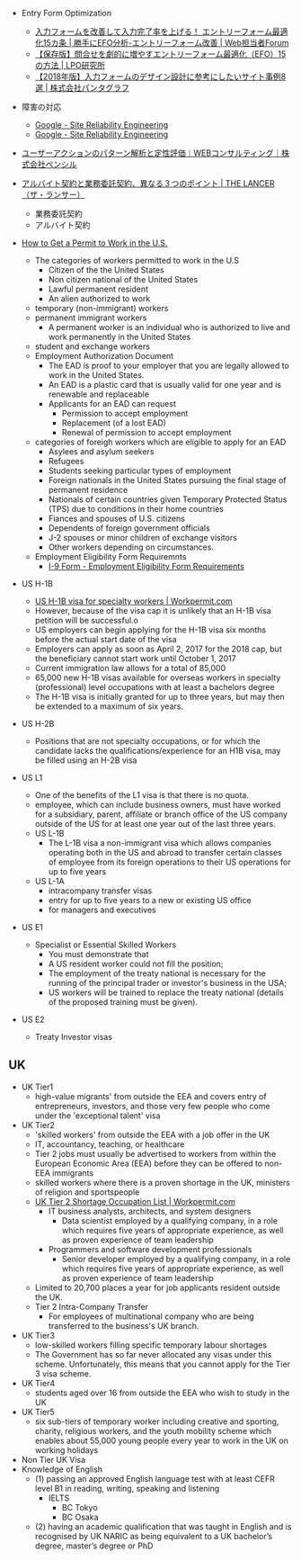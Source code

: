 
* Entry Form Optimization
    * [入力フォームを改善して入力完了率を上げる！ エントリーフォーム最適化15カ条 | 勝手にEFO分析-エントリーフォーム改善 | Web担当者Forum](https://webtan.impress.co.jp/e/2014/02/28/16995)
    * [【保存版】問合せを劇的に増やすエントリーフォーム最適化（EFO）15の方法 | LPO研究所](http://lpo.gaprise.com/blog/efo-1250/)
    * [【2018年版】入力フォームのデザイン設計に参考にしたいサイト事例8選 | 株式会社パンタグラフ](https://pantograph.co.jp/blog/ui/entryform-8example.html)


* 障害の対応
    * [Google - Site Reliability Engineering](https://landing.google.com/sre/book/chapters/postmortem-culture.html)
    * [Google - Site Reliability Engineering](https://landing.google.com/sre/book/chapters/postmortem.html)


* [ユーザーアクションのパターン解析と定性評価｜WEBコンサルティング｜株式会社ペンシル](http://www.pencil.co.jp/whitepaper/20150210_02/)


* [アルバイト契約と業務委託契約、異なる３つのポイント \| THE LANCER（ザ・ランサー）](https://www.lancers.jp/magazine/21914)
    * 業務委託契約
    * アルバイト契約


* [How to Get a Permit to Work in the U\.S\.](https://www.thebalancecareers.com/how-to-get-a-permit-to-work-in-the-us-2064269)
    * The categories of workers permitted to work in the U.S
        * Citizen of the the United States
        * Non citizen national of the United States
        * Lawful permanent resident
        * An alien authorized to work
    * temporary (non-immigrant) workers
    * permanent immigrant workers
        * A permanent worker is an individual who is authorized to live and work permanently in the United States
    * student and exchange workers
    * Employment Authorization Document
        * The EAD is proof to your employer that you are legally allowed to work in the United States.
        * An EAD is a plastic card that is usually valid for one year and is renewable and replaceable
        * Applicants for an EAD can request
            * Permission to accept employment
            * Replacement (of a lost EAD)
            * Renewal of permission to accept employment
    * categories of foreigh workers which are eligible to apply for an EAD
        * Asylees and asylum seekers
        * Refugees
        * Students seeking particular types of employment
        * Foreign nationals in the United States pursuing the final stage of permanent residence
        * Nationals of certain countries given Temporary Protected Status (TPS) due to conditions in their home countries
        * Fiances and spouses of U.S. citizens
        * Dependents of foreign government officials
        * J-2 spouses or minor children of exchange visitors
        * Other workers depending on circumstances.
    * Employment Eligibility Form Requiremnts
        * [I\-9 Form \- Employment Eligibility Form Requirements](https://www.thebalancecareers.com/i-9-employment-verification-form-requirements-2062009)
* US H-1B
    * [US H\-1B visa for specialty workers \| Workpermit\.com](http://workpermit.com/immigration/usa/us-h-1b-visa-specialty-workers)
    * However, because of the visa cap it is unlikely that an H-1B visa petition will be successful.o
    * US employers can begin applying for the H-1B visa six months before the actual start date of the visa
    * Employers can apply as soon as April 2, 2017 for the 2018 cap, but the beneficiary cannot start work until October 1, 2017
    * Current immigration law allows for a total of 85,000
    * 65,000 new H-1B visas available for overseas workers in specialty (professional) level occupations with at least a bachelors degree
    * The H-1B visa is initially granted for up to three years, but may then be extended to a maximum of six years.
* US H-2B
    * Positions that are not specialty occupations, or for which the candidate lacks the qualifications/experience for an H1B visa, may be filled using an H-2B visa
* US L1
    * One of the benefits of the L1 visa is that there is no quota.
    * employee, which can include business owners, must have worked for a subsidiary, parent, affiliate or branch office of the US company outside of the US for at least one year out of the last three years.
    * US L-1B
        * The L-1B visa a non-immigrant visa which allows companies operating both in the US and abroad to transfer certain classes of employee from its foreign operations to their US operations for up to five years
    * US L-1A
        * intracompany transfer visas
        * entry for up to five years to a new or existing US office
        * for managers and executives
* US E1
    * Specialist or Essential Skilled Workers
        * You must demonstrate that
        * A US resident worker could not fill the position; 
        * The employment of the treaty national is necessary for the running of the principal trader or investor's business in the USA; 
        * US workers will be trained to replace the treaty national (details of the proposed training must be given).
* US E2
    * Treaty Investor visas


## UK
* UK Tier1
    * high-value migrants' from outside the EEA and covers entry of entrepreneurs, investors, and those very few people who come under the 'exceptional talent' visa
* UK Tier2
    * 'skilled workers' from outside the EEA with a job offer in the UK
    * IT, accountancy, teaching, or healthcare
    * Tier 2 jobs must usually be advertised to workers from within the European Economic Area (EEA) before they can be offered to non-EEA immigrants
    * skilled workers where there is a proven shortage in the UK, ministers of religion and sportspeople
    * [UK Tier 2 Shortage Occupation List \| Workpermit\.com](http://www.workpermit.com/immigration/united-kingdom/uk-tier-2-shortage-occupation-list)
        * IT business analysts, architects, and system designers
            * Data scientist employed by a qualifying company, in a role which requires five years of appropriate experience, as well as proven experience of team leadership 
        * Programmers and software development professionals
            * Senior developer employed by a qualifying company, in a role which requires five years of appropriate experience, as well as proven experience of team leadership
    * Limited to 20,700 places a year for job applicants resident outside the UK. 
    * Tier 2 Intra-Company Transfer
        * For employees of multinational company who are being transferred to the business's UK branch.
* UK Tier3
    * low-skilled workers filling specific temporary labour shortages
    * The Government has so far never allocated any visas under this scheme. Unfortunately, this means that you cannot apply for the Tier 3 visa scheme. 
* UK Tier4
    * students aged over 16 from outside the EEA who wish to study in the UK
* UK Tier5
    * six sub-tiers of temporary worker including creative and sporting, charity, religious workers, and the youth mobility scheme which enables about 55,000 young people every year to work in the UK on working holidays
* Non Tier UK Visa
* Knowledge of English
    * (1) passing an approved English language test with at least CEFR level B1 in reading, writing, speaking and listening
        * IELTS
            * BC Tokyo
            * BC Osaka
    * (2) having an academic qualification that was taught in English and is recognised by UK NARIC as being equivalent to a UK bachelor’s degree, master’s degree or PhD

